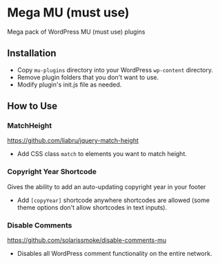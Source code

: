 # Mega MU (must use)
Mega pack of WordPress MU (must use) plugins

## Installation

- Copy `mu-plugins` directory into your WordPress `wp-content` directory.
- Remove plugin folders that you don't want to use.
- Modify plugin's init.js file as needed.

## How to Use

### MatchHeight
<https://github.com/liabru/jquery-match-height>

- Add CSS class `match` to elements you want to match height.

### Copyright Year Shortcode
Gives the ability to add an auto-updating copyright year in your footer

- Add `[copyYear]` shortcode anywhere shortcodes are allowed (some theme options don't allow shortcodes in text inputs).

### Disable Comments
<https://github.com/solarissmoke/disable-comments-mu>

- Disables all WordPress comment functionality on the entire network.